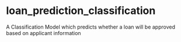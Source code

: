 # loan_prediction_classification
A Classification Model which predicts whether a loan will be approved based on applicant information
